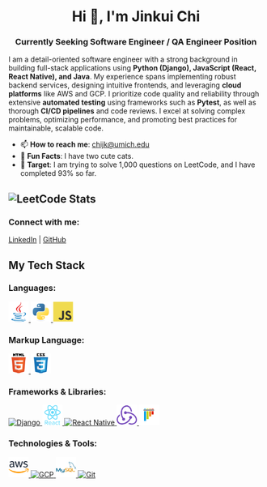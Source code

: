 <h1 align="center">Hi 👋, I'm Jinkui Chi</h1>
<h3 align="center">Currently Seeking Software Engineer / QA Engineer Position</h3>

I am a detail-oriented software engineer with a strong background in building full-stack applications using **Python (Django), JavaScript (React, React Native), and Java**. My experience spans implementing robust backend services, designing intuitive frontends, and leveraging **cloud platforms** like AWS and GCP. I prioritize code quality and reliability through extensive **automated testing** using frameworks such as **Pytest**, as well as thorough **CI/CD pipelines** and code reviews. I excel at solving complex problems, optimizing performance, and promoting best practices for maintainable, scalable code.


- 📫 **How to reach me**: chijk@umich.edu
- 🎲 **Fun Facts**: I have two cute cats. 
- 🎯 **Target**: I am trying to solve 1,000 questions on LeetCode, and I have completed 93% so far. 

![LeetCode Stats](https://leetcard.jacoblin.cool/chijk?theme=light&font=Scheherazade%20New&ext=heatmap)
---

<h3 align="left">Connect with me:</h3>
  <!-- You can add your social links or badges here, for example: -->
  <a href="https://www.linkedin.com/in/jinkuichi/" target="_blank" rel="noreferrer">LinkedIn</a> |
  <a href="https://github.com/jkchi" target="_blank" rel="noreferrer">GitHub</a>


<h2 align="left">My Tech Stack</h2>

<h3 align="left">Languages:</h3>
<p align="left">
  <a href="https://www.java.com" target="_blank" rel="noreferrer">
    <img src="https://raw.githubusercontent.com/devicons/devicon/master/icons/java/java-original.svg" alt="Java" width="40" height="40"/>
  </a>
  <a href="https://www.python.org" target="_blank" rel="noreferrer">
    <img src="https://raw.githubusercontent.com/devicons/devicon/master/icons/python/python-original.svg" alt="Python" width="40" height="40"/>
  </a>
  <a href="https://developer.mozilla.org/en-US/docs/Web/JavaScript" target="_blank" rel="noreferrer">
    <img src="https://raw.githubusercontent.com/devicons/devicon/master/icons/javascript/javascript-original.svg" alt="JavaScript" width="40" height="40"/>
  </a>
</p>

<h3 align="left">Markup Language:</h3>
<p align="left">
  <a href="https://www.w3.org/html/" target="_blank" rel="noreferrer">
    <img src="https://raw.githubusercontent.com/devicons/devicon/master/icons/html5/html5-original-wordmark.svg" alt="HTML5" width="40" height="40"/>
  </a>
  <a href="https://www.w3schools.com/css/" target="_blank" rel="noreferrer">
    <img src="https://raw.githubusercontent.com/devicons/devicon/master/icons/css3/css3-original-wordmark.svg" alt="CSS3" width="40" height="40"/>
  </a>
</p>

<h3 align="left">Frameworks & Libraries:</h3>
<p align="left">
  <a href="https://www.djangoproject.com/" target="_blank" rel="noreferrer">
    <img src="https://cdn.worldvectorlogo.com/logos/django.svg" alt="Django" width="40" height="40"/>
  </a>
  <a href="https://reactjs.org/" target="_blank" rel="noreferrer">
    <img src="https://raw.githubusercontent.com/devicons/devicon/master/icons/react/react-original-wordmark.svg" alt="React" width="40" height="40"/>
  </a>
  <a href="https://reactnative.dev/" target="_blank" rel="noreferrer">
    <img src="https://reactnative.dev/img/header_logo.svg" alt="React Native" width="40" height="40"/>
  </a>
  <a href="https://redux.js.org" target="_blank" rel="noreferrer">
    <img src="https://raw.githubusercontent.com/devicons/devicon/master/icons/redux/redux-original.svg" alt="Redux" width="40" height="40"/>
  </a>
  <a href="https://docs.pytest.org/en/latest/" target="_blank" rel="noreferrer">
    <img src="https://raw.githubusercontent.com/devicons/devicon/master/icons/pytest/pytest-original.svg" alt="Pytest" width="40" height="40"/>
</a>
</p>

<h3 align="left">Technologies & Tools:</h3>
<p align="left">
  <a href="https://aws.amazon.com" target="_blank" rel="noreferrer">
    <img src="https://raw.githubusercontent.com/devicons/devicon/master/icons/amazonwebservices/amazonwebservices-original-wordmark.svg" alt="AWS" width="40" height="40"/>
  </a>
  <a href="https://cloud.google.com" target="_blank" rel="noreferrer">
    <img src="https://www.vectorlogo.zone/logos/google_cloud/google_cloud-icon.svg" alt="GCP" width="40" height="40"/>
  </a>
  <a href="https://www.mysql.com/" target="_blank" rel="noreferrer">
    <img src="https://raw.githubusercontent.com/devicons/devicon/master/icons/mysql/mysql-original-wordmark.svg" alt="MySQL" width="40" height="40"/>
  </a>
  <a href="https://git-scm.com/" target="_blank" rel="noreferrer">
    <img src="https://www.vectorlogo.zone/logos/git-scm/git-scm-icon.svg" alt="Git" width="40" height="40"/>
  </a>
</p>

